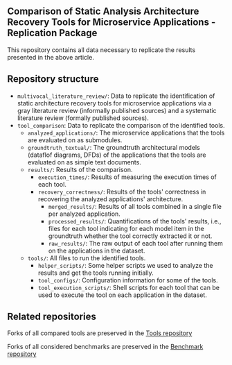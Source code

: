## Comparison of Static Analysis Architecture Recovery Tools for Microservice Applications - Replication Package

This repository contains all data necessary to replicate the results presented in the above article.

## Repository structure

- ```multivocal_literature_review/```: Data to replicate the identification of static architecture recovery tools for microservice applications via a gray literature review (informally published sources) and a systematic literature review (formally published sources).
- ```tool_comparison```: Data to replicate the comparison of the identified tools.
    - ```analyzed_applications/```: The microservice applications that the tools are evaluated on as submodules. 
    - ```groundtruth_textual/```: The groundtruth architectural models (dataflof diagrams, DFDs) of the applications that the tools are evaluated on as simple text documents.
    - ```results/```: Results of the comparison.
        - ```execution_times/```: Results of measuring the execution times of each tool.
         - ```recovery_correctness/```: Results of the tools' correctness in recovering the analyzed applications' architecture.
            - ```merged_results/```: Results of all tools combined in a single file per analyzed application.
            - ```processed_results/```: Quantifications of the tools' results, i.e., files for each tool indicating for each model item in the groundtruth whether the tool correctly extracted it or not.
            - ```raw_results/```: The raw output of each tool after running them on the applications in the dataset.
    - ```tools/```: All files to run the identified tools.
        - ```helper_scripts/```: Some helper scripts we used to analyze the results and get the tools running initially.
        - ```tool_configs/```: Configuration information for some of the tools.
        - ```tool_execution_scripts/```: Shell scripts for each tool that can be used to execute the tool on each application in the dataset.

## Related repositories

Forks of all compared tools are preserved in the [Tools repository](https://github.com/M3SOulu/EMSE2025SAR-Tools)

Forks of all considered benchmarks are preserved in the [Benchmark repository](https://github.com/M3SOulu/EMSE2025SAR-Benchmarks)
